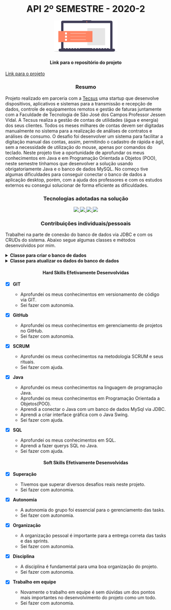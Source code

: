 <h1 align="center">API 2º SEMESTRE - 2020-2</h1>

<p align="center"> <img src="imagens/icone_pi.png" alt="AgendHouse" class="center" width=200/> </p>

<h4 align="center">
Link para o repositório do projeto
</h4>

[Link para o projeto](https://github.com/TairikJohnny/API-2-SEMESTRE)

<h3 align="center">
Resumo
</h3>

Projeto realizado em parceria com a [Tecsus](https://tecsus.com.br/) uma startup que desenvolve dispositivos, aplicativos e sistemas para a transmissão e recepção de dados, controle de equipamentos remotos e gestão de faturas juntamente com a Faculdade de Tecnologia de São José dos Campos Professor Jessen Vidal. A Tecsus realiza a gestão de contas de utilidades (água e energia) dos seus clientes. Todos os meses milhares de contas devem ser digitadas manualmente no sistema para a realização de análises de contratos e análises de consumo. O desafio foi desenvolver um sistema para facilitar a digitação manual das contas, assim, permitindo o cadastro de rápida e ágil, sem a necessidade de utilização do mouse, apenas por comandos do teclado. Neste projeto tive a oportunidade de aprofundar os meus conhecimentos em Java e em Programação Orientada a Objetos (POO), neste semestre tínhamos que desenvolver a solução usando obrigatoriamente Java e o banco de dados MySQL. No começo tive algumas dificuldades para conseguir conectar o banco de dados a aplicação desktop, porém, com a ajuda dos professores e com os estudos externos eu consegui solucionar de forma eficiente as dificuldades.

<h3 align="center">Tecnologias adotadas na solução</h3>

<div align="center">

<a href="https://www.java.com/pt-BR/">
  <img src="https://img.shields.io/static/v1?label=Java&message=Back-End&color=007396&style=for-the-badge&logo=java"/>
</a>
<a href="https://www.mysql.com/">
  <img src="https://img.shields.io/static/v1?label=MySQL&message=Banco de Dados&color=4479A1&style=for-the-badge&logo=MySQL"/>
</a>
<a href="https://git-scm.com/">
  <img src="https://img.shields.io/static/v1?label=Git&message=Devops&color=F05032&style=for-the-badge&logo=Git"/>
</a>
<a href="https://github.com">
  <img src="https://img.shields.io/static/v1?label=GitHub&message=Devops&color=181717&style=for-the-badge&logo=GitHub"/>
</a>

</div>

<h3 align="center">Contribuições individuais/pessoais</h3>

Trabalhei na parte de conexão do banco de dados via JDBC e com os CRUDs do sistema. Abaixo segue algumas classes e métodos desenvolvidos por mim.

<details>
<summary><b>Classe para criar o banco de dados</b></summary>

```bash
public class CriarBanco {
	public static void main(String[] args) throws SQLException {
		// TODO Auto-generated method stub

		final String url = "jdbc:mysql://localhost:3306?verifyServerCertificate=false&useSSL=true";
		final String usuario = "root";
		final String senha = "123456789";

		// CRIANDO CONEXAO
		Connection conexao = DriverManager.getConnection(url, usuario, senha);

		Statement stmt = conexao.createStatement();

		// CRIANDO BANCO DE DADOS SE ELE NÃO EXISTIR
		stmt.execute("CREATE DATABASE IF NOT EXISTS projeto_integrador");

		// DELETANDO O BANCO CASO ELE EXISTA
		//stmt.execute("DROP DATABASE IF EXISTS curso_java");

		System.out.println("Banco criado com sucesso!!!");

		conexao.close();
	}
}
```

</details>

<details>
<summary><b>Classe para atualizar os dados do banco de dados</b></summary>

```bash
public void update() throws SQLException {

  Connection conexao = FabricaConexao.getConexao();

  // Atribuindo oque foi digitado no textField a variavel x
  String x = instalacaoField.getText();

  // String SQL
  String updateSQL = "UPDATE conta_luz SET nomeCliente = ?, vencimento = ?, contaMes = ?, consumo = ?, tarifa = ?, "
      + "pis = ?, confins = ?, icms = ?, totalPagar = ? WHERE instalacao='"+ x + "'";

  // Recebendo o updateSQL
  PreparedStatement stmt = conexao.prepareStatement(updateSQL);		

  // Setando no banco
  stmt.setString(1, nomeClienteField.getText());
  stmt.setString(2, vencimentoField.getText());
  stmt.setString(3, contaMesField.getText());
  stmt.setString(4, consumoField.getText());
  stmt.setString(5, tarifaField.getText());
  stmt.setString(6, pisField.getText());
  stmt.setString(7, cofinsField.getText());
  stmt.setString(8, icmsField.getText());
  stmt.setString(9, totalPagarField.getText());

  stmt.executeUpdate();

  System.out.println("Dados atualizados com sucesso");

  // Fechando conexoes
  stmt.close();
  conexao.close();
  }
```

</details>

<h4 align="center">Hard Skills Efetivamente Desenvolvidas</h4>

- [x] <b>GIT</b>
    - Aprofundei os meus conhecimentos em versionamento de código via GIT.
    - Sei fazer com autonomia.

- [x] <b>GitHub</b>
    - Aprofundei os meus conhecimentos em gerenciamento de projetos no GitHub.
    - Sei fazer com autonomia.

- [x] <b>SCRUM</b>
    - Aprofundei os meus conhecimentos na metodologia SCRUM e seus rituais.
    - Sei fazer com ajuda.

- [x] <b>Java</b>
    - Aprofundei os meus conhecimentos na linguagem de programação Java.
    - Aprofundei os meus conhecimentos em Programação Orientada a Objetos(POO).
    - Aprendi a conectar o Java com um banco de dados MySql via JDBC.
    - Aprendi a criar interface gráfica com o Java Swing.
    - Sei fazer com ajuda.

- [x] <b>SQL</b>
    - Aprofundei os meus conhecimentos em SQL.
    - Aprendi a fazer querys SQL no Java.
    - Sei fazer com ajuda.

<h4 align="center">Soft Skills Efetivamente Desenvolvidas</h4>

- [x] <b>Superação</b>
    - Tivemos que superar diversos desafios reais neste projeto.
    - Sei fazer com autonomia.

- [x] <b>Autonomia</b>
    - A autonomia do grupo foi essencial para o gerenciamento das tasks.
    - Sei fazer com autonomia.

- [x] <b>Organização</b>
    - A organização pessoal é importante para a entrega correta das tasks e das sprints.
    - Sei fazer com autonomia.

- [x] <b>Disciplina</b>
    - A disciplina é fundamental para uma boa organização do projeto.
    - Sei fazer com autonomia.

- [x] <b>Trabalho em equipe</b>
    - Novamente o trabalho em equipe é sem dúvidas um dos pontos mais importantes no desenvolvimento do projeto como um todo.
    - Sei fazer com autonomia.